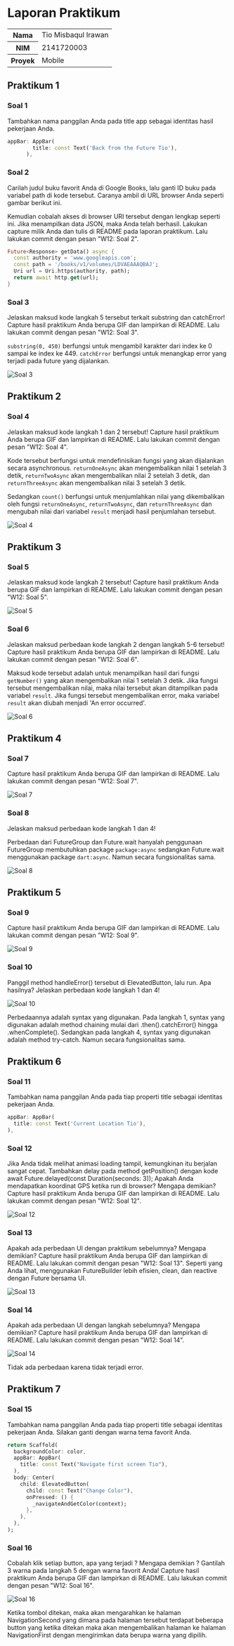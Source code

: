 # Laporan Praktikum

<table>
  <tr>
    <th>Nama</th>
    <td>Tio Misbaqul Irawan</td>
  </tr>
  <tr>
    <th>NIM</th>
    <td>2141720003</td>
  </tr>
  <tr>
    <th>Proyek</th>
    <td>Mobile</td>
  </tr>
</table>

## Praktikum 1

### Soal 1
Tambahkan nama panggilan Anda pada title app sebagai identitas hasil pekerjaan Anda.

```dart
appBar: AppBar(
        title: const Text('Back from the Future Tio'),
      ),
```

### Soal 2
Carilah judul buku favorit Anda di Google Books, lalu ganti ID buku pada variabel path di kode tersebut. Caranya ambil di URL browser Anda seperti gambar berikut ini.
 
Kemudian cobalah akses di browser URI tersebut dengan lengkap seperti ini. Jika menampilkan data JSON, maka Anda telah berhasil. Lakukan capture milik Anda dan tulis di README pada laporan praktikum. Lalu lakukan commit dengan pesan "W12: Soal 2".

```dart
Future<Response> getData() async {
  const authority = 'www.googleapis.com';
  const path = '/books/v1/volumes/LDVAEAAAQBAJ';
  Uri url = Uri.https(authority, path);
  return await http.get(url);
}
```

### Soal 3
Jelaskan maksud kode langkah 5 tersebut terkait substring dan catchError!
Capture hasil praktikum Anda berupa GIF dan lampirkan di README. Lalu lakukan commit dengan pesan "W12: Soal 3".

`substring(0, 450)` berfungsi untuk mengambil karakter dari index ke 0 sampai ke index ke 449. `catchError` berfungsi untuk menangkap error yang terjadi pada future yang dijalankan.

![Soal 3](docs/s3.gif)

## Praktikum 2

### Soal 4
Jelaskan maksud kode langkah 1 dan 2 tersebut!
Capture hasil praktikum Anda berupa GIF dan lampirkan di README. Lalu lakukan commit dengan pesan "W12: Soal 4".

Kode tersebut berfungsi untuk mendefinisikan fungsi yang akan dijalankan secara asynchronous. `returnOneAsync` akan mengembalikan nilai 1 setelah 3 detik, `returnTwoAsync` akan mengembalikan nilai 2 setelah 3 detik, dan `returnThreeAsync` akan mengembalikan nilai 3 setelah 3 detik.

Sedangkan `count()` berfungsi untuk menjumlahkan nilai yang dikembalikan oleh fungsi `returnOneAsync`, `returnTwoAsync`, dan `returnThreeAsync` dan mengubah nilai dari variabel `result` menjadi hasil penjumlahan tersebut.

![Soal 4](docs/s4.gif)

## Praktikum 3

### Soal 5
Jelaskan maksud kode langkah 2 tersebut!
Capture hasil praktikum Anda berupa GIF dan lampirkan di README. Lalu lakukan commit dengan pesan "W12: Soal 5".

![Soal 5](docs/s5.gif)

### Soal 6
Jelaskan maksud perbedaan kode langkah 2 dengan langkah 5-6 tersebut!
Capture hasil praktikum Anda berupa GIF dan lampirkan di README. Lalu lakukan commit dengan pesan "W12: Soal 6".

Maksud kode tersebut adalah untuk menampilkan hasil dari fungsi `getNumber()` yang akan mengembalikan nilai 1 setelah 3 detik. Jika fungsi tersebut mengembalikan nilai, maka nilai tersebut akan ditampilkan pada variabel `result`. Jika fungsi tersebut mengembalikan error, maka variabel `result` akan diubah menjadi 'An error occurred'.

![Soal 6](docs/s5.gif)

## Praktikum 4

### Soal 7
Capture hasil praktikum Anda berupa GIF dan lampirkan di README. Lalu lakukan commit dengan pesan "W12: Soal 7".

![Soal 7](docs/s7.gif)

### Soal 8
Jelaskan maksud perbedaan kode langkah 1 dan 4!

Perbedaan dari FutureGroup dan Future.wait hanyalah penggunaan FutureGroup membutuhkan package `package:async` sedangkan Future.wait menggunakan package `dart:async`. Namun secara fungsionalitas sama.

![Soal 8](docs/s8.gif)

## Praktikum 5

### Soal 9
Capture hasil praktikum Anda berupa GIF dan lampirkan di README. Lalu lakukan commit dengan pesan "W12: Soal 9".

![Soal 9](docs/s9.gif)

### Soal 10
Panggil method handleError() tersebut di ElevatedButton, lalu run. Apa hasilnya? Jelaskan perbedaan kode langkah 1 dan 4!

![Soal 10](docs/s10.gif)

Perbedaannya adalah syntax yang digunakan. Pada langkah 1, syntax yang digunakan adalah method chaining mulai dari .then().catchError() hingga .whenComplete(). Sedangkan pada langkah 4, syntax yang digunakan adalah method try-catch. Namun secara fungsionalitas sama.

## Praktikum 6

### Soal 11
Tambahkan nama panggilan Anda pada tiap properti title sebagai identitas pekerjaan Anda.

```dart
appBar: AppBar(
  title: const Text('Current Location Tio'),
),
```

### Soal 12
Jika Anda tidak melihat animasi loading tampil, kemungkinan itu berjalan sangat cepat. Tambahkan delay pada method getPosition() dengan kode await Future.delayed(const Duration(seconds: 3));
Apakah Anda mendapatkan koordinat GPS ketika run di browser? Mengapa demikian?
Capture hasil praktikum Anda berupa GIF dan lampirkan di README. Lalu lakukan commit dengan pesan "W12: Soal 12".

![Soal 12](docs/s12.gif)

### Soal 13
Apakah ada perbedaan UI dengan praktikum sebelumnya? Mengapa demikian?
Capture hasil praktikum Anda berupa GIF dan lampirkan di README. Lalu lakukan commit dengan pesan "W12: Soal 13".
Seperti yang Anda lihat, menggunakan FutureBuilder lebih efisien, clean, dan reactive dengan Future bersama UI.

![Soal 13](docs/s13.gif)

### Soal 14
Apakah ada perbedaan UI dengan langkah sebelumnya? Mengapa demikian?
Capture hasil praktikum Anda berupa GIF dan lampirkan di README. Lalu lakukan commit dengan pesan "W12: Soal 14".

![Soal 14](docs/s13.gif)

Tidak ada perbedaan karena tidak terjadi error.

## Praktikum 7

### Soal 15
Tambahkan nama panggilan Anda pada tiap properti title sebagai identitas pekerjaan Anda.
Silakan ganti dengan warna tema favorit Anda.

```dart
return Scaffold(
  backgroundColor: color,
  appBar: AppBar(
    title: const Text("Navigate first screen Tio"),
  ),
  body: Center(
    child: ElevatedButton(
      child: const Text("Change Color"),
      onPressed: () {
        _navigateAndGetColor(context);
      },
    ),
  ),
);
```

### Soal 16
Cobalah klik setiap button, apa yang terjadi ? Mengapa demikian ?
Gantilah 3 warna pada langkah 5 dengan warna favorit Anda!
Capture hasil praktikum Anda berupa GIF dan lampirkan di README. Lalu lakukan commit dengan pesan "W12: Soal 16".

![Soal 16](docs/s16.gif)

Ketika tombol ditekan, maka akan mengarahkan ke halaman NavigationSecond yang dimana pada halaman tersebut terdapat beberapa button yang ketika ditekan maka akan mengembalikan halaman ke halaman NavigationFirst dengan mengirimkan data berupa warna yang dipilih.
